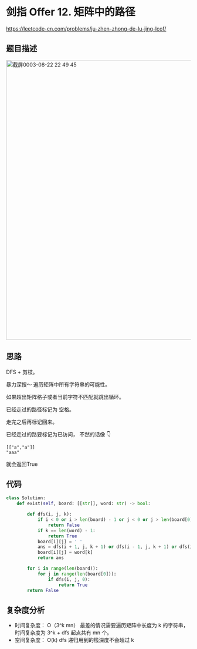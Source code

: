 剑指 Offer 12. 矩阵中的路径
====
https://leetcode-cn.com/problems/ju-zhen-zhong-de-lu-jing-lcof/

## 题目描述
<img width="762" alt="截屏0003-08-22 22 49 45" src="https://user-images.githubusercontent.com/10908630/130357620-74c02b5d-0ed9-49b4-8a14-29d255a17f18.png">

## 思路
DFS + 剪枝。

暴力深搜～ 遍历矩阵中所有字符串的可能性。

如果超出矩阵格子或者当前字符不匹配就跳出循环。

已经走过的路径标记为 空格。

走完之后再标记回来。

已经走过的路要标记为已访问， 不然的话像 👇
```
[["a","a"]]
"aaa"
```
就会返回True
## 代码
```python
class Solution:
    def exist(self, board: [[str]], word: str) -> bool:

        def dfs(i, j, k):
            if i < 0 or i > len(board) - 1 or j < 0 or j > len(board[0]) - 1 or board[i][j] != word[k]:
                return False
            if k == len(word) - 1:
                return True
            board[i][j] = ' '
            ans = dfs(i + 1, j, k + 1) or dfs(i - 1, j, k + 1) or dfs(i, j + 1, k + 1) or dfs(i, j - 1, k + 1)
            board[i][j] = word[k]
            return ans

        for i in range(len(board)):
            for j in range(len(board[0])):
                if dfs(i, j, 0):
                    return True
        return False
```

## 复杂度分析
- 时间复杂度： O（3^k mn） 最差的情况需要遍历矩阵中长度为 k 的字符串， 时间复杂度为 3^k + dfs 起点共有 mn 个。
- 空间复杂度： O(k) dfs 递归用到的栈深度不会超过 k
